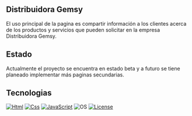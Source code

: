 
## Distribuidora Gemsy
El uso principal de la pagina es compartir información a los clientes acerca de los productos y servicios que pueden solicitar en la empresa Distribuidora Gemsy.

## Estado
Actualmente el proyecto se encuentra en estado beta y a futuro se tiene planeado implementar más paginas secundarias.

## Tecnologias
[![Html](https://img.shields.io/badge/Html-gray.svg?style=flat-square)](https://developer.mozilla.org/es/docs/Web/HTML)
[![Css](https://img.shields.io/badge/Css-gray.svg?style=flat-square)](https://developer.mozilla.org/es/docs/Web/CSS)
[![JavaScript](https://img.shields.io/badge/JavaScript-gray.svg?style=flat-square)](https://www.javascript.com/)
![OS](https://img.shields.io/badge/Tested%20On-Linux%20|%20OSX%20|%20Windows%20|%20IOS%20|%20Android-yellowgreen.svg?style=flat-square) 
[![License](https://img.shields.io/badge/License-MIT-blue.svg?style=flat-square)](https://github.com/Manisso/fsociety/blob/master/LICENSE)
